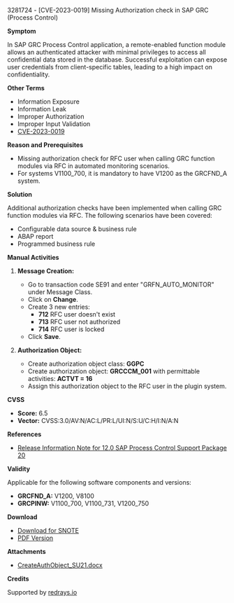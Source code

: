 3281724 - [CVE-2023-0019] Missing Authorization check in SAP GRC (Process Control)

**Symptom**

In SAP GRC Process Control application, a remote-enabled function module allows an authenticated attacker with minimal privileges to access all confidential data stored in the database. Successful exploitation can expose user credentials from client-specific tables, leading to a high impact on confidentiality.

**Other Terms**
- Information Exposure
- Information Leak
- Improper Authorization
- Improper Input Validation
- [CVE-2023-0019](https://cve.mitre.org/cgi-bin/cvename.cgi?name=CVE-2023-0019)

**Reason and Prerequisites**
- Missing authorization check for RFC user when calling GRC function modules via RFC in automated monitoring scenarios.
- For systems V1100_700, it is mandatory to have V1200 as the GRCFND_A system.

**Solution**

Additional authorization checks have been implemented when calling GRC function modules via RFC. The following scenarios have been covered:
- Configurable data source & business rule
- ABAP report
- Programmed business rule

**Manual Activities**

1. **Message Creation:**
    - Go to transaction code SE91 and enter "GRFN_AUTO_MONITOR" under Message Class.
    - Click on **Change**.
    - Create 3 new entries:
        - **712** RFC user doesn't exist
        - **713** RFC user not authorized
        - **714** RFC user is locked
    - Click **Save**.

2. **Authorization Object:**
    - Create authorization object class: **GGPC**
    - Create authorization object: **GRCCCM_001** with permittable activities: **ACTVT = 16**
    - Assign this authorization object to the RFC user in the plugin system.

**CVSS**

- **Score:** 6.5
- **Vector:** CVSS:3.0/AV:N/AC:L/PR:L/UI:N/S:U/C:H/I:N/A:N

**References**
- [Release Information Note for 12.0 SAP Process Control Support Package 20](https://me.sap.com/notes/3302407)

**Validity**

Applicable for the following software components and versions:
- **GRCFND_A:** V1200, V8100
- **GRCPINW:** V1100_700, V1100_731, V1200_750

**Download**
- [Download for SNOTE](https://notesdownloads.sap.com/note/0040000000169902023)
- [PDF Version](https://userapps.support.sap.com/sap/support/sfm/notes/print/0003281724?language=en-US&token=35DB96E1AA62E89597D95E0D40A0645E)

**Attachments**
- [CreateAuthObject_SU21.docx](https://userapps.support.sap.com/sap/support/sapnotes/public/services/attachment.htm?iv_key=002075125800002937622022&iv_version=0002&iv_guid=00109B36BCB61EDD9EF1DDF97BDF0E1A)

**Credits**

Supported by [redrays.io](https://redrays.io)